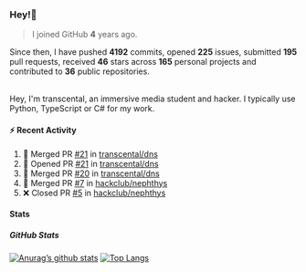 ### Hey!👋
<!-- [![Banner](banner.png)](https://dillonb07.is-a.dev) -->


> I joined GitHub **4** years ago.

Since then, I have pushed **4192** commits, opened **225** issues, submitted **195** pull requests, received **46** stars across **165** personal projects and contributed to **36** public repositories.

<br>
Hey, I'm transcental, an immersive media student and hacker. I typically use Python, TypeScript or C# for my work.

<br>

#### :zap: Recent Activity

<!--START_SECTION:activity-->
1. 🎉 Merged PR [#21](https://github.com/transcental/dns/pull/21) in [transcental/dns](https://github.com/transcental/dns)
2. 💪 Opened PR [#21](https://github.com/transcental/dns/pull/21) in [transcental/dns](https://github.com/transcental/dns)
3. 🎉 Merged PR [#20](https://github.com/transcental/dns/pull/20) in [transcental/dns](https://github.com/transcental/dns)
4. 🎉 Merged PR [#7](https://github.com/hackclub/nephthys/pull/7) in [hackclub/nephthys](https://github.com/hackclub/nephthys)
5. ❌ Closed PR [#5](https://github.com/hackclub/nephthys/pull/5) in [hackclub/nephthys](https://github.com/hackclub/nephthys)
<!--END_SECTION:activity-->

#### Stats

##### GitHub Stats
[![Anurag’s github stats](https://github-readme-stats.vercel.app/api?username=transcental&show_icons=true&theme=radical)](https://github.com/transcental)
[![Top Langs](https://github-readme-stats.vercel.app/api/top-langs/?username=transcental&layout=compact&theme=radical)](https://github.com/transcental)
